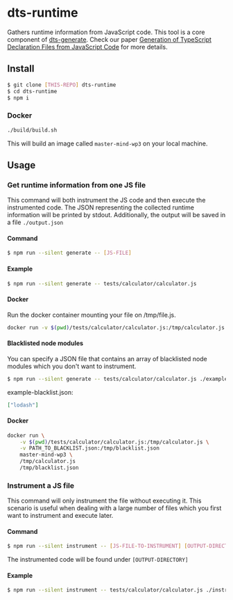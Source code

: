 # dts-runtime

Gathers runtime information from JavaScript code. This tool is a core component of [dts-generate](https://github.com/proglang/ts-declaration-file-generator). Check our paper [Generation of TypeScript Declaration Files from
JavaScript Code](https://dl.acm.org/doi/pdf/10.1145/3475738.3480941) for more details.

## Install

```bash
$ git clone [THIS-REPO] dts-runtime
$ cd dts-runtime
$ npm i
```

### Docker

```bash
./build/build.sh
```

This will build an image called `master-mind-wp3` on your local machine.

## Usage

### Get runtime information from one JS file

This command will both instrument the JS code and then execute the instrumented code. The JSON representing the collected runtime information will be printed by stdout. Additionally, the output will be saved in a file `./output.json`

#### Command

```bash
$ npm run --silent generate -- [JS-FILE]
```

#### Example

```bash
$ npm run --silent generate -- tests/calculator/calculator.js
```

#### Docker

Run the docker container mounting your file on /tmp/file.js.

```bash
docker run -v $(pwd)/tests/calculator/calculator.js:/tmp/calculator.js master-mind-wp3 /tmp/calculator.js
```

#### Blacklisted node modules

You can specify a JSON file that contains an array of blacklisted node modules which you don't want to instrument.

```bash
$ npm run --silent generate -- tests/calculator/calculator.js ./example-blacklist.json
```

example-blacklist.json:

```json
["lodash"]
```

#### Docker

```bash
docker run \
	-v $(pwd)/tests/calculator/calculator.js:/tmp/calculator.js \
	-v PATH_TO_BLACKLIST.json:/tmp/blacklist.json
	master-mind-wp3 \
	/tmp/calculator.js
	/tmp/blacklist.json
```

### Instrument a JS file

This command will only instrument the file without executing it. This scenario is useful when dealing with a large number of files which you first want to instrument and execute later.

#### Command

```bash
$ npm run --silent instrument -- [JS-FILE-TO-INSTRUMENT] [OUTPUT-DIRECTORY]
```

The instrumented code will be found under `[OUTPUT-DIRECTORY]`

#### Example

```bash
$ npm run --silent instrument -- tests/calculator/calculator.js ./instrument
```
